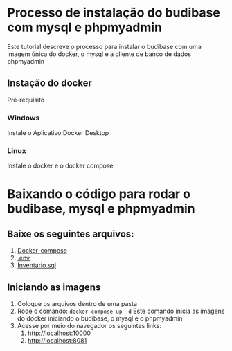 # Processo de instalação do budibase com mysql e phpmyadmin 
Este tutorial descreve o processo para instalar o budibase com uma imagem única do docker, o mysql e a cliente de banco de dados phpmyadmin

## Instação do docker
 Pré-requisito 
 ### Windows 
  Instale o Aplicativo Docker Desktop
 ### Linux 
  Instale o docker e o docker compose

# Baixando o código para rodar o budibase, mysql e phpmyadmin
  ## Baixe os  seguintes arquivos:
  1. [Docker-compose](https://raw.githubusercontent.com/felipefo/budibase/main/docker-compose.yaml)
  2. [.env](https://raw.githubusercontent.com/felipefo/budibase/main/.env)
  3. [Inventario.sql](https://raw.githubusercontent.com/felipefo/budibase/main/inventario.sql)

  ## Iniciando as imagens 
  1. Coloque os arquivos dentro de uma pasta
  2. Rode o comando:
     ``` docker-compose up -d ```
     Este comando inicia as imagens do docker iniciando  o budibase, o mysql e o phpmyadmin
  3. Acesse por meio do navegador os seguintes links:
     1.  [http://localhost:10000](http://localhost:10000)
     2. [http://localhost:8081](http://localhost:8081)
     


